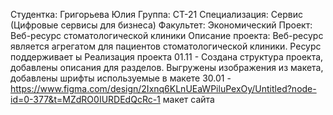 Студентка: Григорьева Юлия
Группа: СТ-21
Специализация: Сервис (Цифровые сервисы для бизнеса)
Факультет: Экономический
Проект: Веб-ресурс стоматологической клиники
Описание проекта: Веб-ресурс является агрегатом для пациентов стоматологической клиники. Ресурс поддерживает ы
Реализация проекта
01.11 - Создана структура проекта, добавлены описания для разделов. Выгружены изображения из макета, добавлены шрифты используемые в макете
30.01 - https://www.figma.com/design/2Ixnq6KLnUEaWPiluPexOy/Untitled?node-id=0-377&t=MZdRO0IURDEdQcRc-1 макет сайта
